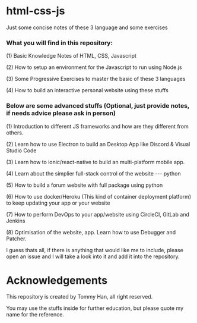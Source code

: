 # html-css-js
Just some concise notes of these 3 language and some exercises

### What you will find in this repository:

(1) Basic Knowledge Notes of HTML, CSS, Javascript

(2) How to setup an environment for the Javascript to run using Node.js

(3) Some Progressive Exercises to master the basic of these 3 languages

(4) How to build an interactive personal website using these stuffs

### Below are some advanced stuffs (Optional, just provide notes, if needs advice please ask in person)

(1) Introduction to different JS frameworks and how are they different from others.

(2) Learn how to use Electron to build an Desktop App like Discord & Visual Studio Code

(3) Learn how to ionic/react-native to build an multi-platform mobile app.

(4) Learn about the simplier full-stack control of the website --- python

(5) How to build a forum website with full package using python

(6) How to use docker/Heroku (This kind of container deployment platform) to keep updating your app or your website

(7) How to perform DevOps to your app/website using CircleCI, GitLab and Jenkins

(8) Optimisation of the website, app. Learn how to use Debugger and Patcher.

I guess thats all, if there is anything that would like me to include, please open an issue and I will take a look into it and add it into the repository.


# Acknowledgements

This repository is created by Tommy Han, all right reserved.

You may use the stuffs inside for further education, but please quote my name for the reference.
